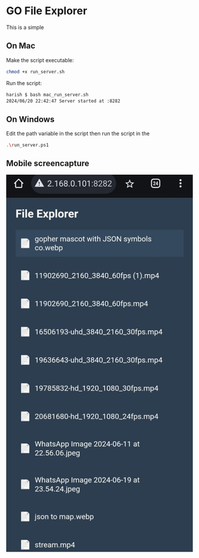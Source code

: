 # GO File Explorer
This is a simple 
## On Mac
Make the script executable:
```bash
chmod +x run_server.sh
```
Run the script:
```bash
harish $ bash mac_run_server.sh 
2024/06/20 22:42:47 Server started at :8282
```

## On Windows
Edit the path variable in the script then run the script in the 
```bash
.\run_server.ps1
```

## Mobile screencapture
![Screeshot for mobile](https://github.com/pillaiharish/go-file-explorer/blob/main/mobile_screenshot.jpeg)